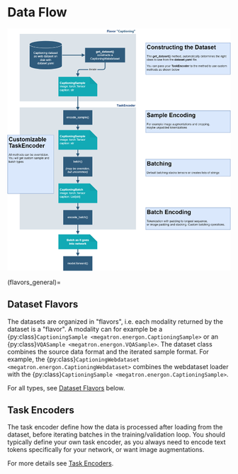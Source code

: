 <!--- Copyright (c) 2024, NVIDIA CORPORATION.
SPDX-License-Identifier: BSD-3-Clause -->

# Data Flow

![energon data flow](../images/data_flow.png)


(flavors_general)=
## Dataset Flavors

The datasets are organized in "flavors", i.e. each modality returned by the dataset is a "flavor".
A modality can for example be a {py:class}`CaptioningSample <megatron.energon.CaptioningSample>` or an 
{py:class}`VQASample <megatron.energon.VQASample>`. The dataset class combines the source data format
and the iterated sample format. For example, the {py:class}`CaptioningWebdataset <megatron.energon.CaptioningWebdataset>` 
combines the webdataset loader with the {py:class}`CaptioningSample <megatron.energon.CaptioningSample>`.

For all types, see [Dataset Flavors](#flavors_details) below.

## Task Encoders

The task encoder define how the data is processed after loading from the dataset, before iterating batches in the
training/validation loop. You should typically define your own task encoder, as you always need to encode text tokens
specifically for your network, or want image augmentations.

For more details see [Task Encoders](task_encoders.md).
